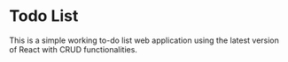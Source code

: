 # Todo List
This is a simple working to-do list web application using the latest version of React with CRUD functionalities.

